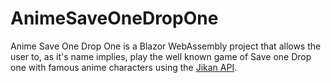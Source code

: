 # AnimeSaveOneDropOne

Anime Save One Drop One is a Blazor WebAssembly project that allows the user to, as it's name implies, play the well known game of Save one Drop one with famous anime characters using the [Jikan API](https://jikan.moe/).
